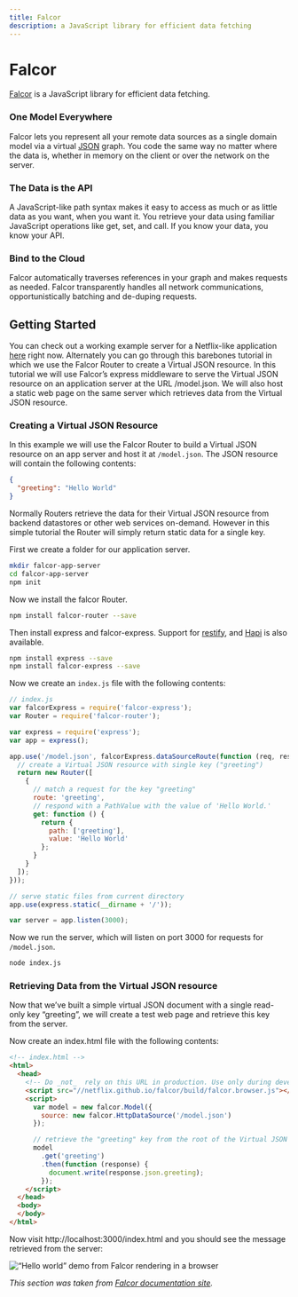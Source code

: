 ```yaml
---
title: Falcor
description: a JavaScript library for efficient data fetching
---
```


# Falcor

[Falcor](https://netflix.github.io/falcor/) is a JavaScript library for efficient data fetching.

### One Model Everywhere

Falcor lets you represent all your remote data sources as a single domain model via a virtual [JSON](/_glossary/JSON.md) graph. You code the same way no matter where the data is, whether in memory on the client or over the network on the server.

### The Data is the API

A JavaScript-like path syntax makes it easy to access as much or as little data as you want, when you want it. You retrieve your data using familiar JavaScript operations like get, set, and call. If you know your data, you know your API.

### Bind to the Cloud

Falcor automatically traverses references in your graph and makes requests as needed. Falcor transparently handles all network communications, opportunistically batching and de-duping requests.

## Getting Started

You can check out a working example server for a Netflix-like application [here](http://github.com/netflix/falcor-express-demo) right now. Alternately you can go through this barebones tutorial in which we use the Falcor Router to create a Virtual JSON resource. In this tutorial we will use Falcor’s express middleware to serve the Virtual JSON resource on an application server at the URL /model.json. We will also host a static web page on the same server which retrieves data from the Virtual JSON resource.

### Creating a Virtual JSON Resource

In this example we will use the Falcor Router to build a Virtual JSON resource on an app server and host it at `/model.json`. The JSON resource will contain the following contents:

```json
{
  "greeting": "Hello World"
}
```

Normally Routers retrieve the data for their Virtual JSON resource from backend datastores or other web services on-demand. However in this simple tutorial the Router will simply return static data for a single key.

First we create a folder for our application server.

```sh
mkdir falcor-app-server
cd falcor-app-server
npm init
```

Now we install the falcor Router.

```sh
npm install falcor-router --save
```

Then install express and falcor-express. Support for [restify](https://github.com/netflix/falcor-restify), and [Hapi](https://github.com/netflix/falcor-hapi) is also available.

```sh
npm install express --save
npm install falcor-express --save
```

Now we create an `index.js` file with the following contents:

```js
// index.js
var falcorExpress = require('falcor-express');
var Router = require('falcor-router');

var express = require('express');
var app = express();

app.use('/model.json', falcorExpress.dataSourceRoute(function (req, res) {
  // create a Virtual JSON resource with single key ("greeting")
  return new Router([
    {
      // match a request for the key "greeting"    
      route: 'greeting',
      // respond with a PathValue with the value of 'Hello World.'
      get: function () {
        return {
          path: ['greeting'],
          value: 'Hello World'
        };
      }
    }
  ]);
}));

// serve static files from current directory
app.use(express.static(__dirname + '/'));

var server = app.listen(3000);
```

Now we run the server, which will listen on port 3000 for requests for `/model.json`.

```sh
node index.js
```

### Retrieving Data from the Virtual JSON resource

Now that we’ve built a simple virtual JSON document with a single read-only key “greeting”, we will create a test web page and retrieve this key from the server.

Now create an index.html file with the following contents:

```html
<!-- index.html -->
<html>
  <head>
    <!-- Do _not_  rely on this URL in production. Use only during development.  -->
    <script src="//netflix.github.io/falcor/build/falcor.browser.js"></script>
    <script>
      var model = new falcor.Model({
        source: new falcor.HttpDataSource('/model.json')
      });

      // retrieve the "greeting" key from the root of the Virtual JSON resource
      model
        .get('greeting')
        .then(function (response) {
          document.write(response.json.greeting);
        });
    </script>
  </head>
  <body>
  </body>
</html>
```

Now visit http://localhost:3000/index.html and you should see the message retrieved from the server:

![“Hello world” demo from Falcor rendering in a browser](http://netflix.github.io/falcor/starter/helloworld.png)

*This section was taken from [Falcor documentation site](http://netflix.github.io/falcor/).*
